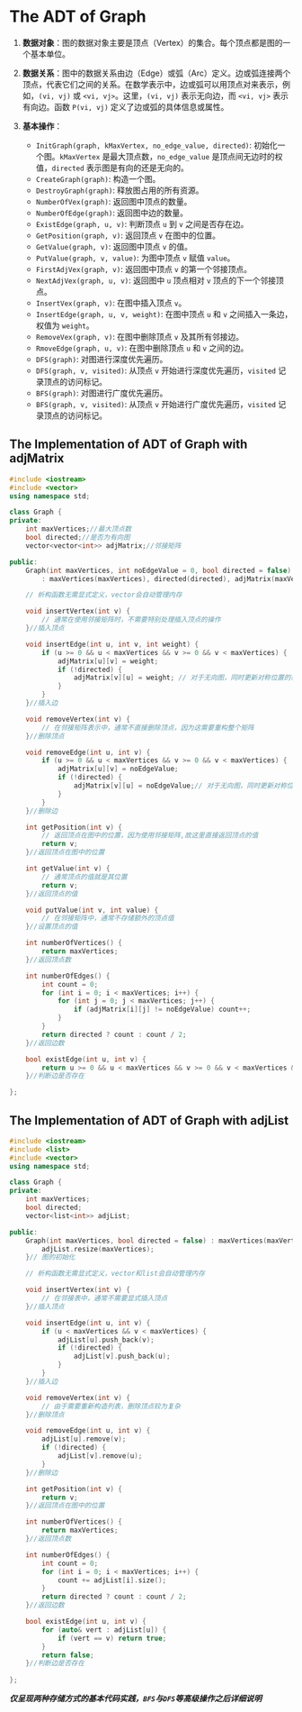 # The ADT of Graph

1. **数据对象**：图的数据对象主要是顶点（Vertex）的集合。每个顶点都是图的一个基本单位。

2. **数据关系**：图中的数据关系由边（Edge）或弧（Arc）定义。边或弧连接两个顶点，代表它们之间的关系。在数学表示中，边或弧可以用顶点对来表示，例如，`(vi, vj)` 或 `<vi, vj>`。这里，`(vi, vj)` 表示无向边，而 `<vi, vj>` 表示有向边。函数 `P(vi, vj)` 定义了边或弧的具体信息或属性。

3. **基本操作**：
   - `InitGraph(graph, kMaxVertex, no_edge_value, directed)`: 初始化一个图。`kMaxVertex` 是最大顶点数，`no_edge_value` 是顶点间无边时的权值，`directed` 表示图是有向的还是无向的。
   - `CreateGraph(graph)`: 构造一个图。
   - `DestroyGraph(graph)`: 释放图占用的所有资源。
   - `NumberOfVex(graph)`: 返回图中顶点的数量。
   - `NumberOfEdge(graph)`: 返回图中边的数量。
   - `ExistEdge(graph, u, v)`: 判断顶点 `u` 到 `v` 之间是否存在边。
   - `GetPosition(graph, v)`: 返回顶点 `v` 在图中的位置。
   - `GetValue(graph, v)`: 返回图中顶点 `v` 的值。
   - `PutValue(graph, v, value)`: 为图中顶点 `v` 赋值 `value`。
   - `FirstAdjVex(graph, v)`: 返回图中顶点 `v` 的第一个邻接顶点。
   - `NextAdjVex(graph, u, v)`: 返回图中 `u` 顶点相对 `v` 顶点的下一个邻接顶点。
   - `InsertVex(graph, v)`: 在图中插入顶点 `v`。
   - `InsertEdge(graph, u, v, weight)`: 在图中顶点 `u` 和 `v` 之间插入一条边，权值为 `weight`。
   - `RemoveVex(graph, v)`: 在图中删除顶点 `v` 及其所有邻接边。
   - `RmoveEdge(graph, u, v)`: 在图中删除顶点 `u` 和 `v` 之间的边。
   - `DFS(graph)`: 对图进行深度优先遍历。
   - `DFS(graph, v, visited)`: 从顶点 `v` 开始进行深度优先遍历，`visited` 记录顶点的访问标记。
   - `BFS(graph)`: 对图进行广度优先遍历。
   - `BFS(graph, v, visited)`: 从顶点 `v` 开始进行广度优先遍历，`visited` 记录顶点的访问标记。

## The Implementation of ADT of Graph with adjMatrix

```cpp
#include <iostream>
#include <vector>
using namespace std;

class Graph {
private:
    int maxVertices;//最大顶点数
    bool directed;//是否为有向图
    vector<vector<int>> adjMatrix;//邻接矩阵

public:
    Graph(int maxVertices, int noEdgeValue = 0, bool directed = false)
        : maxVertices(maxVertices), directed(directed), adjMatrix(maxVertices, vector<int>(maxVertices, noEdgeValue)) {}//初始化

    // 析构函数无需显式定义，vector会自动管理内存

    void insertVertex(int v) {
        // 通常在使用邻接矩阵时，不需要特别处理插入顶点的操作
    }//插入顶点

    void insertEdge(int u, int v, int weight) {
        if (u >= 0 && u < maxVertices && v >= 0 && v < maxVertices) {
            adjMatrix[u][v] = weight;
            if (!directed) {
                adjMatrix[v][u] = weight; // 对于无向图，同时更新对称位置的权值
            }
        }
    }//插入边

    void removeVertex(int v) {
        // 在邻接矩阵表示中，通常不直接删除顶点，因为这需要重构整个矩阵
    }//删除顶点

    void removeEdge(int u, int v) {
        if (u >= 0 && u < maxVertices && v >= 0 && v < maxVertices) {
            adjMatrix[u][v] = noEdgeValue;
            if (!directed) {
                adjMatrix[v][u] = noEdgeValue;// 对于无向图，同时更新对称位置的权值
            }
        }
    }//删除边

    int getPosition(int v) {
        // 返回顶点在图中的位置，因为使用邻接矩阵,故这里直接返回顶点的值
        return v;
    }//返回顶点在图中的位置

    int getValue(int v) {
        // 通常顶点的值就是其位置
        return v;
    }//返回顶点的值

    void putValue(int v, int value) {
        // 在邻接矩阵中，通常不存储额外的顶点值
    }//设置顶点的值

    int numberOfVertices() {
        return maxVertices;
    }//返回顶点数

    int numberOfEdges() {
        int count = 0;
        for (int i = 0; i < maxVertices; i++) {
            for (int j = 0; j < maxVertices; j++) {
                if (adjMatrix[i][j] != noEdgeValue) count++;
            }
        }
        return directed ? count : count / 2;
    }//返回边数

    bool existEdge(int u, int v) {
        return u >= 0 && u < maxVertices && v >= 0 && v < maxVertices && adjMatrix[u][v] != noEdgeValue;
    }//判断边是否存在

};
```

## The Implementation of ADT of Graph with adjList

```cpp
#include <iostream>
#include <list>
#include <vector>
using namespace std;

class Graph {
private:
    int maxVertices;
    bool directed;
    vector<list<int>> adjList;

public:
    Graph(int maxVertices, bool directed = false) : maxVertices(maxVertices), directed(directed) {
        adjList.resize(maxVertices);
    }// 图的初始化

    // 析构函数无需显式定义，vector和list会自动管理内存

    void insertVertex(int v) {
        // 在邻接表中，通常不需要显式插入顶点
    }//插入顶点

    void insertEdge(int u, int v) {
        if (u < maxVertices && v < maxVertices) {
            adjList[u].push_back(v);
            if (!directed) {
                adjList[v].push_back(u);
            }
        }
    }//插入边

    void removeVertex(int v) {
        // 由于需要重新构造列表，删除顶点较为复杂
    }//删除顶点

    void removeEdge(int u, int v) {
        adjList[u].remove(v);
        if (!directed) {
            adjList[v].remove(u);
        }
    }//删除边

    int getPosition(int v) {
        return v;
    }//返回顶点在图中的位置

    int numberOfVertices() {
        return maxVertices;
    }//返回顶点数

    int numberOfEdges() {
        int count = 0;
        for (int i = 0; i < maxVertices; i++) {
            count += adjList[i].size();
        }
        return directed ? count : count / 2;
    }//返回边数

    bool existEdge(int u, int v) {
        for (auto& vert : adjList[u]) {
            if (vert == v) return true;
        }
        return false;
    }//判断边是否存在
    
};
```

***仅呈现两种存储方式的基本代码实践，`BFS`与`DFS`等高级操作之后详细说明***
